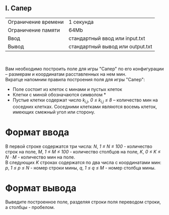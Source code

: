 ## I. Сапер

|                     |           |
|---------------------|-----------|
| Ограничение времени | 1 секунда |
| Ограничение памяти  | 64Mb      |
| Ввод                | стандартный ввод или input.txt  |
| Вывод               | стандартный вывод или output.txt |

<br>

Вам необходимо построить поле для игры "Сапер" по его конфигурации – размерам и координатам расставленных на нем мин.  
Вкратце напомним правила построения поля для игры "Сапер":

* Поле состоит из клеток с минами и пустых клеток
* Клетки с миной обозначаются символом *
* Пустые клетки содержат число *k<sub>i,j</sub>*, *0 ≤ k<sub>i,j</sub> ≤ 8* – количество мин на соседних клетках. Соседними клетками являются восемь клеток, имеющих смежный угол или сторону.

# Формат ввода

В первой строке содержатся три числа: *N*, *1 ≤ N ≤ 100* - количество строк на поле, *M*, *1 ≤ M ≤ 100* - количество столбцов на поле, *K*, *0 ≤ K ≤ N ⋅ M* - количество мин на поле.  
В следующих *K* строках содержатся по два числа с координатами мин: *p*, *1 ≤ p ≤ N* - номер строки мины, *q*, *1 ≤ q ≤ M* - номер столбца мины.

# Формат вывода

Выведите построенное поле, разделяя строки поля переводом строки, а столбцы - пробелом.
